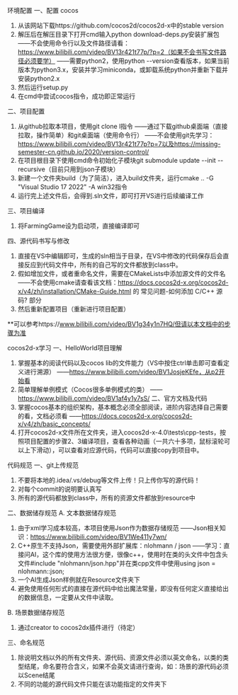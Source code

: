 环境配置
一、配置 cocos
1. 从该网站下载https://github.com/cocos2d/cocos2d-x中的stable version
2. 解压后在解压目录下打开cmd输入python download-deps.py安装扩展包
	——不会使用命令行以及文件路径请看：https://www.bilibili.com/video/BV13r421t77p/?p=2（如果不会书写文件路径必须要学）
	——需要python2，使用python --version查看版本，如果当前版本为python3.x，安装并学习miniconda，或卸载系统python并重新下载并安装python2.x
3. 然后运行setup.py
4. 在cmd中尝试cocos指令，成功即正常运行

二、项目配置
1. 从github拉取本项目，使用git clone <url>l指令
	——通过下载github桌面端（直接拉取，操作简单）和git桌面端（使用命令行）
	——不会使用git先学习：https://www.bilibili.com/video/BV13r421t77p?p=7以及https://missing-semester-cn.github.io/2020/version-control/
2. 在项目根目录下使用cmd命令初始化子模块git submodule update --init --recursive（目前只用到json子模块）
3. 新建一个文件夹build（为了简洁），进入build文件夹，运行cmake .. -G "Visual Studio 17 2022" -A win32指令
4. 运行完上述文件后，会得到.sln文件，即可打开VS进行后续编译工作

三、项目编译
1. 将FarmingGame设为启动项，直接编译即可

四、源代码书写与修改
1. 直接在VS中编辑即可，生成的sln相当于目录，在VS中修改的代码保存后会直接反应到代码文件中，所有的自己写的文件都放到class中。
2. 假如增加文件，或者重命名文件，需要在CMakeLists中添加源文件的文件名
	——不会使用cmake请查看该文档：https://docs.cocos2d-x.org/cocos2d-x/v4/zh/installation/CMake-Guide.html 的 常见问题-如何添加 C/C++ 源码? 部分
3. 然后重新配置项目（重新进行项目配置）

**可以参考https://www.bilibili.com/video/BV1g34y1n7HQ/但请以本文档中的步骤为准


cocos2d-x学习
一、HelloWorld项目理解
1. 掌握基本的阅读代码以及cocos lib的文件能力（VS中按住ctrl单击即可查看定义进行溯源）
	——https://www.bilibili.com/video/BV1JosjeKEfe，从p2开始看
2. 简单理解单例模式（Cocos很多单例模式的类）
	——https://www.bilibili.com/video/BV1af4y1y7sS/
二、官方文档及代码
1. 掌握cocos基本的组织架构，基本概念必须全部阅读，进阶内容选择自己需要的看，文档必须看
	——https://docs.cocos2d-x.org/cocos2d-x/v4/zh/basic_concepts/
2. 打开cocos2d-x文件所在文件夹，进入cocos2d-x-4.0\tests\cpp-tests，按照项目配置的步骤2、3编译项目，查看各种动画（一共六十多项，鼠标滚轮可以上下滑动），可以查看对应源代码，代码可以直接copy到项目中。


代码规范
一、git上传规范
1. 不要将本地的.idea/.vs/debug等文件上传！只上传你写的源代码！
2. 对每个commit的说明要认真写
3. 所有的源代码都放到class中，所有的资源文件都放到resource中

二、数据储存规范
A. 文本数据储存规范
1. 由于xml学习成本较高，本项目使用Json作为数据存储规范
	——Json相关知识：https://www.bilibili.com/video/BV1We411y7wn/
2. C++原生不支持Json，需要使用外部扩展库：nlohmann / json
	——学习：直接问AI，这个库的使用方法很方便，很像c++，使用时在类的头文件中包含头文件#include "nlohmann/json.hpp"并在类cpp文件中使用using json = nlohmann::json;
3. 一个AI生成Json样例就在Resource文件夹下
4. 避免使用任何形式的直接在源代码中给出魔法常量，即没有任何定义直接给出的数据信息，一定要从文件中读取。

B. 场景数据储存规范
1. 通过creator to cocos2dx插件进行（待定）

三、命名规范
1. 除说明文档以外的所有文件夹、源代码、资源文件必须以英文命名，以类的类型结尾，命名要符合含义，如果不会英文请进行查询，如：场景的源代码必须以Scene结尾
2. 不同的功能的源代码文件只能在该功能指定的文件夹下
